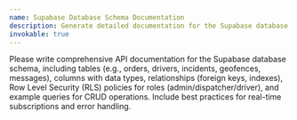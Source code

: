 ```yaml
---
name: Supabase Database Schema Documentation
description: Generate detailed documentation for the Supabase database schema supporting the logistics app.
invokable: true
---
```


Please write comprehensive API documentation for the Supabase database schema, including tables (e.g., orders, drivers, incidents, geofences, messages), columns with data types, relationships (foreign keys, indexes), Row Level Security (RLS) policies for roles (admin/dispatcher/driver), and example queries for CRUD operations. Include best practices for real-time subscriptions and error handling.

